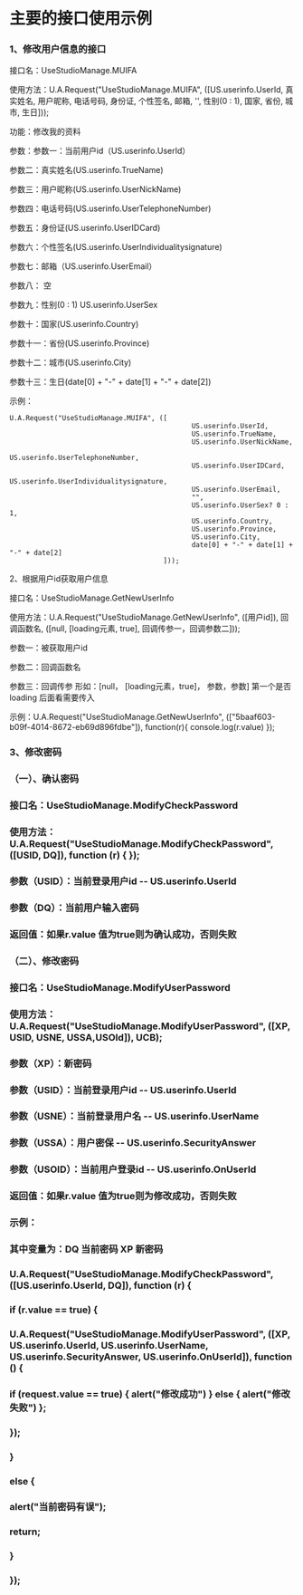 # 主要的接口使用示例

### 1、修改用户信息的接口

接口名：UseStudioManage.MUIFA

使用方法：U.A.Request\("UseStudioManage.MUIFA", \(\[US.userinfo.UserId, 真实姓名, 用户昵称, 电话号码, 身份证, 个性签名, 邮箱, '', 性别\(0 : 1\), 国家, 省份, 城市, 生日\]\)\);

功能：修改我的资料

参数：参数一：当前用户id（US.userinfo.UserId）

参数二：真实姓名\(US.userinfo.TrueName\)

参数三：用户昵称\(US.userinfo.UserNickName\)

参数四：电话号码\(US.userinfo.UserTelephoneNumber\)

参数五：身份证\(US.userinfo.UserIDCard\)

参数六：个性签名\(US.userinfo.UserIndividualitysignature\)

参数七：邮箱（US.userinfo.UserEmail）

参数八： 空

参数九：性别\(0 : 1\) US.userinfo.UserSex

参数十：国家\(US.userinfo.Country\)

参数十一：省份\(US.userinfo.Province\)

参数十二：城市\(US.userinfo.City\)

参数十三：生日\(date\[0\] + "-" + date\[1\] + "-" + date\[2\]\)

示例：

```
U.A.Request("UseStudioManage.MUIFA", ([
                                             US.userinfo.UserId,           
                                             US.userinfo.TrueName, 
                                             US.userinfo.UserNickName,   
                                             US.userinfo.UserTelephoneNumber,    
                                             US.userinfo.UserIDCard,
                                             US.userinfo.UserIndividualitysignature,
                                             US.userinfo.UserEmail,
                                             "", 
                                             US.userinfo.UserSex? 0 : 1,
                                             US.userinfo.Country, 
                                             US.userinfo.Province, 
                                             US.userinfo.City, 
                                             date[0] + "-" + date[1] + "-" + date[2]
                                      ]));
```

2、根据用户id获取用户信息

接口名：UseStudioManage.GetNewUserInfo

使用方法：U.A.Request\("UseStudioManage.GetNewUserInfo", \(\[用户id\]\), 回调函数名, \(\[null, \[loading元素, true\], 回调传参一，回调参数二\]\)\);

参数一：被获取用户id

参数二：回调函数名

参数三：回调传参 形如：\[null， \[loading元素，true\]， 参数，参数\]  第一个是否loading 后面看需要传入

示例：U.A.Request\("UseStudioManage.GetNewUserInfo", \(\["5baaf603-b09f-4014-8672-eb69d896fdbe"\]\), function\(r\){ console.log\(r.value\) }\);

### 

### 3、修改密码

### （一）、确认密码

### 接口名：UseStudioManage.ModifyCheckPassword

### 使用方法：U.A.Request\("UseStudioManage.ModifyCheckPassword", \(\[USID, DQ\]\), function \(r\) { }\);

### 参数（USID）：当前登录用户id  --  US.userinfo.UserId

### 参数（DQ）：当前用户输入密码

### 返回值：如果r.value 值为true则为确认成功，否则失败

### （二）、修改密码

### 接口名：UseStudioManage.ModifyUserPassword

### 使用方法： U.A.Request\("UseStudioManage.ModifyUserPassword", \(\[XP, USID, USNE, USSA,USOId\]\), UCB\);

### 参数（XP）：新密码

### 参数（USID）：当前登录用户id  --  US.userinfo.UserId

### 参数（USNE）：当前登录用户名 -- US.userinfo.UserName

### 参数（USSA）：用户密保 -- US.userinfo.SecurityAnswer

### 参数（USOID）：当前用户登录id -- US.userinfo.OnUserId

### 返回值：如果r.value 值为true则为修改成功，否则失败

### 示例：

### 其中变量为：DQ  当前密码   XP  新密码

### U.A.Request\("UseStudioManage.ModifyCheckPassword", \(\[US.userinfo.UserId, DQ\]\), function \(r\) {

### if \(r.value == true\) {

### U.A.Request\("UseStudioManage.ModifyUserPassword", \(\[XP, US.userinfo.UserId, US.userinfo.UserName, US.userinfo.SecurityAnswer, US.userinfo.OnUserId\]\), function \(\) {

### if \(request.value == true\) { alert\("修改成功"\) } else { alert\("修改失败"\) };

### }\);

### }

### else {

### alert\("当前密码有误"\);

### 

### return;

### }

### }\);



